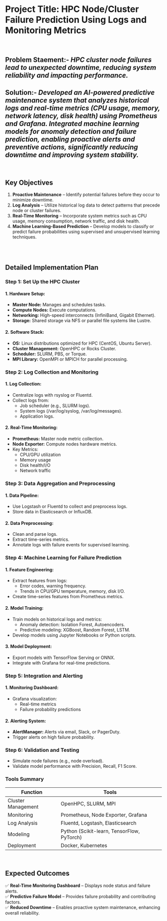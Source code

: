 

# **Project Title:**  **HPC Node/Cluster Failure Prediction Using Logs and Monitoring Metrics**  



<br>

## Problem Staement:- *HPC cluster node failures lead to unexpected downtime, reducing system reliability and impacting performance.*

## Solution:- *Developed an AI-powered predictive maintenance system that analyzes historical logs and real-time metrics (CPU usage, memory, network latency, disk health) using Prometheus and Grafana. Integrated machine learning models for anomaly detection and failure prediction, enabling proactive alerts and preventive actions, significantly reducing downtime and improving system stability.*


<br>




## **Key Objectives**  
1. **Proactive Maintenance** – Identify potential failures before they occur to minimize downtime.  
2. **Log Analysis** – Utilize historical log data to detect patterns that precede node or cluster failures.  
3. **Real-Time Monitoring** – Incorporate system metrics such as CPU usage, memory consumption, network traffic, and disk health.  
4. **Machine Learning-Based Prediction** – Develop models to classify or predict failure probabilities using supervised and unsupervised learning techniques.  

<br>
<br>


## Detailed Implementation Plan

### Step 1: Set Up the HPC Cluster
#### 1. Hardware Setup:
- **Master Node:** Manages and schedules tasks.
- **Compute Nodes:** Execute computations.
- **Networking:** High-speed interconnects (InfiniBand, Gigabit Ethernet).
- **Storage:** Shared storage via NFS or parallel file systems like Lustre.

#### 2. Software Stack:
- **OS:** Linux distributions optimized for HPC (CentOS, Ubuntu Server).
- **Cluster Management:** OpenHPC or Rocks Cluster.
- **Scheduler:** SLURM, PBS, or Torque.
- **MPI Library:** OpenMPI or MPICH for parallel processing.

### Step 2: Log Collection and Monitoring
#### 1. Log Collection:
- Centralize logs with rsyslog or Fluentd.
- Collect logs from:
  - Job scheduler (e.g., SLURM logs).
  - System logs (/var/log/syslog, /var/log/messages).
  - Application logs.

#### 2. Real-Time Monitoring:
- **Prometheus:** Master node metric collection.
- **Node Exporter:** Compute nodes hardware metrics.
- Key Metrics:
  - CPU/GPU utilization
  - Memory usage
  - Disk health/I/O
  - Network traffic

### Step 3: Data Aggregation and Preprocessing
#### 1. Data Pipeline:
- Use Logstash or Fluentd to collect and preprocess logs.
- Store data in Elasticsearch or InfluxDB.

#### 2. Data Preprocessing:
- Clean and parse logs.
- Extract time-series metrics.
- Annotate logs with failure events for supervised learning.

### Step 4: Machine Learning for Failure Prediction
#### 1. Feature Engineering:
- Extract features from logs:
  - Error codes, warning frequency.
  - Trends in CPU/GPU temperature, memory, disk I/O.
- Create time-series features from Prometheus metrics.

#### 2. Model Training:
- Train models on historical logs and metrics:
  - Anomaly detection: Isolation Forest, Autoencoders.
  - Predictive modeling: XGBoost, Random Forest, LSTM.
- Develop models using Jupyter Notebooks or Python scripts.

#### 3. Model Deployment:
- Export models with TensorFlow Serving or ONNX.
- Integrate with Grafana for real-time predictions.

### Step 5: Integration and Alerting
#### 1. Monitoring Dashboard:
- Grafana visualization:
  - Real-time metrics
  - Failure probability predictions

#### 2. Alerting System:
- **AlertManager:** Alerts via email, Slack, or PagerDuty.
- Trigger alerts on high failure probability.

### Step 6: Validation and Testing
- Simulate node failures (e.g., node overload).
- Validate model performance with Precision, Recall, F1 Score.

### Tools Summary
| Function                | Tools                                                       |
|-------------------------|-------------------------------------------------------------|
| Cluster Management      | OpenHPC, SLURM, MPI                                         |
| Monitoring              | Prometheus, Node Exporter, Grafana                          |
| Log Analysis            | Fluentd, Logstash, Elasticsearch                            |
| Modeling                | Python (Scikit-learn, TensorFlow, PyTorch)                  |
| Deployment              | Docker, Kubernetes                                          |





<br>


## **Expected Outcomes**  
✅ **Real-Time Monitoring Dashboard** – Displays node status and failure alerts.  
✅ **Predictive Failure Model** – Provides failure probability and contributing factors.  
✅ **Reduced Downtime** – Enables proactive system maintenance, enhancing overall reliability.  



